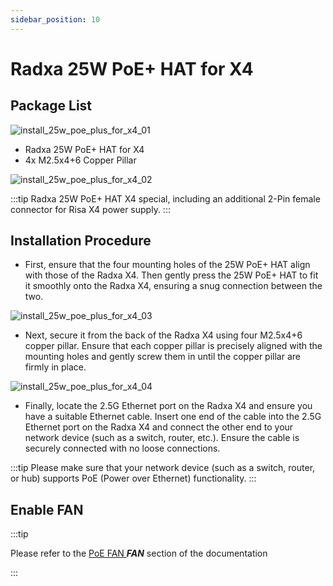```yaml
---
sidebar_position: 10
---
```


# Radxa 25W PoE+ HAT for X4

## Package List

![install_25w_poe_plus_for_x4_01](/img/x/x4/25w_poe_plus_for_x4_01.webp)

- Radxa 25W PoE+ HAT for X4
- 4x M2.5x4+6 Copper Pillar

![install_25w_poe_plus_for_x4_02](/img/x/x4/25w_poe_plus_for_x4_02.webp)

:::tip
Radxa 25W PoE+ HAT X4 special, including an additional 2-Pin female connector for Risa X4 power supply.
:::

## Installation Procedure

- First, ensure that the four mounting holes of the 25W PoE+ HAT align with those of the Radxa X4. Then gently press the 25W PoE+ HAT to fit it smoothly onto the Radxa X4, ensuring a snug connection between the two.

![install_25w_poe_plus_for_x4_03](/img/x/x4/25w_poe_plus_for_x4_03.webp)

- Next, secure it from the back of the Radxa X4 using four M2.5x4+6 copper pillar. Ensure that each copper pillar is precisely aligned with the mounting holes and gently screw them in until the copper pillar are firmly in place.

![install_25w_poe_plus_for_x4_04](/img/x/x4/25w_poe_plus_for_x4_04.webp)

- Finally, locate the 2.5G Ethernet port on the Radxa X4 and ensure you have a suitable Ethernet cable. Insert one end of the cable into the 2.5G Ethernet port on the Radxa X4 and connect the other end to your network device (such as a switch, router, etc.). Ensure the cable is securely connected with no loose connections.

:::tip
Please make sure that your network device (such as a switch, router, or hub) supports PoE (Power over Ethernet) functionality.
:::

## Enable FAN

:::tip

Please refer to the [PoE FAN ](../software/c_sdk_examples) **_FAN_** section of the documentation

:::
